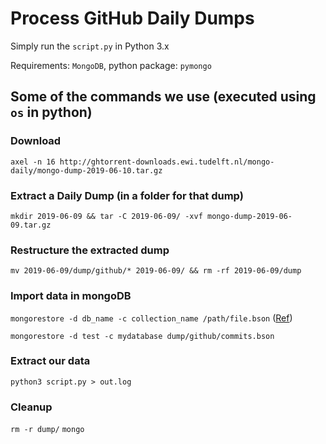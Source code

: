 # Process GitHub Daily Dumps

Simply  run the `script.py` in Python 3.x

Requirements: `MongoDB`, python package: `pymongo`

## Some of the commands we use (executed using `os` in python)

### Download
`axel -n 16 http://ghtorrent-downloads.ewi.tudelft.nl/mongo-daily/mongo-dump-2019-06-10.tar.gz`

### Extract a Daily Dump (in a folder for that dump)
`mkdir 2019-06-09 && tar -C 2019-06-09/ -xvf mongo-dump-2019-06-09.tar.gz`

### Restructure the extracted dump
`mv 2019-06-09/dump/github/* 2019-06-09/ && rm -rf 2019-06-09/dump`

### Import data in mongoDB
`mongorestore -d db_name -c collection_name /path/file.bson` ([Ref](https://stackoverflow.com/a/27310491))

`mongorestore -d test -c mydatabase dump/github/commits.bson`

### Extract our data
`python3 script.py > out.log`
 
### Cleanup
`rm -r dump/`
`mongo`
